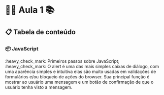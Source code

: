# :man_teacher: Aula 1 :books:

## :clipboard: Tabela de conteúdo

### :package: JavaScript

<p> 
    :heavy_check_mark: Primeiros passos sobre JavaScript;<br>      
    :heavy_check_mark: O alert é uma das mais simples caixas de diálogo, com uma aparência simples e intuitiva elas são muito usadas em validações de formulários e/ou bloqueio de ações do browser. Sua principal função é mostrar ao usuário uma mensagem e um botão de confirmação de que o usuário tenha visto a mensagem.<br>      
</p>
